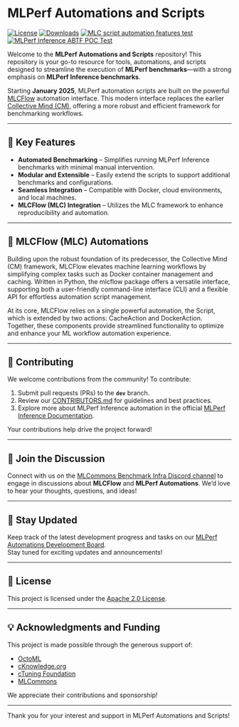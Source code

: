 # MLPerf Automations and Scripts

[![License](https://img.shields.io/badge/License-Apache%202.0-green)](LICENSE.md)
[![Downloads](https://static.pepy.tech/badge/mlcflow)](https://pepy.tech/project/mlcflow)
[![MLC script automation features test](https://github.com/mlcommons/mlperf-automations/actions/workflows/test-mlc-script-features.yml/badge.svg?cache-bust=1)](https://github.com/mlcommons/mlperf-automations/actions/workflows/test-mlc-script-features.yml)
[![MLPerf Inference ABTF POC Test](https://github.com/mlcommons/mlperf-automations/actions/workflows/test-mlperf-inference-abtf-poc.yml/badge.svg)](https://github.com/mlcommons/mlperf-automations/actions/workflows/test-mlperf-inference-abtf-poc.yml)


Welcome to the **MLPerf Automations and Scripts** repository! This repository is your go-to resource for tools, automations, and scripts designed to streamline the execution of **MLPerf benchmarks**—with a strong emphasis on **MLPerf Inference benchmarks**.

Starting **January 2025**, MLPerf automation scripts are built on the powerful [MLCFlow](https://github.com/mlcommons/mlcflow) automation interface. This modern interface replaces the earlier [Collective Mind (CM)](https://github.com/mlcommons/ck/tree/master/cm), offering a more robust and efficient framework for benchmarking workflows.


---

## 🚀 Key Features
- **Automated Benchmarking** – Simplifies running MLPerf Inference benchmarks with minimal manual intervention.
- **Modular and Extensible** – Easily extend the scripts to support additional benchmarks and configurations.
- **Seamless Integration** – Compatible with Docker, cloud environments, and local machines.
- **MLCFlow (MLC) Integration** – Utilizes the MLC framework to enhance reproducibility and automation.

---

## 🧰 MLCFlow (MLC) Automations

Building upon the robust foundation of its predecessor, the Collective Mind (CM) framework, MLCFlow elevates machine learning workflows by simplifying complex tasks such as Docker container management and caching. Written in Python, the mlcflow package offers a versatile interface, supporting both a user-friendly command-line interface (CLI) and a flexible API for effortless automation script management.

At its core, MLCFlow relies on a single powerful automation, the Script, which is extended by two actions: CacheAction and DockerAction. Together, these components provide streamlined functionality to optimize and enhance your ML workflow automation experience.

---

## 🤝 Contributing
We welcome contributions from the community! To contribute:
1. Submit pull requests (PRs) to the **`dev`** branch.
2. Review our [CONTRIBUTORS.md](here) for guidelines and best practices.
3. Explore more about MLPerf Inference automation in the official [MLPerf Inference Documentation](https://docs.mlcommons.org/inference/).

Your contributions help drive the project forward!


---

## 💬 Join the Discussion  
Connect with us on the [MLCommons Benchmark Infra Discord channel](https://discord.gg/T9rHVwQFNX) to engage in discussions about **MLCFlow** and **MLPerf Automations**. We’d love to hear your thoughts, questions, and ideas!  

---

## 📰 Stay Updated  
Keep track of the latest development progress and tasks on our [MLPerf Automations Development Board](https://github.com/orgs/mlcommons/projects/50/views/7?sliceBy%5Bvalue%5D=_noValue).  
Stay tuned for exciting updates and announcements!  

---

## 📄 License
This project is licensed under the [Apache 2.0 License](LICENSE.md).

---

## 💡 Acknowledgments and Funding
This project is made possible through the generous support of:
- [OctoML](https://octoml.ai)
- [cKnowledge.org](https://cKnowledge.org)
- [cTuning Foundation](https://cTuning.org)
- [MLCommons](https://mlcommons.org)

We appreciate their contributions and sponsorship!

---

Thank you for your interest and support in MLPerf Automations and Scripts!
